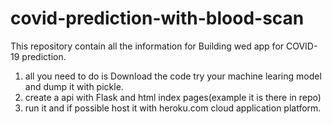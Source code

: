 # covid-prediction-with-blood-scan
This repository contain all the information for Building wed app for COVID-19 prediction.


1. all you need to do is Download the code try your machine learing model and dump it with pickle.
2. create a api with Flask and html index pages(example it is there in repo)
3. run it and if possible host it with heroku.com cloud application platform.
